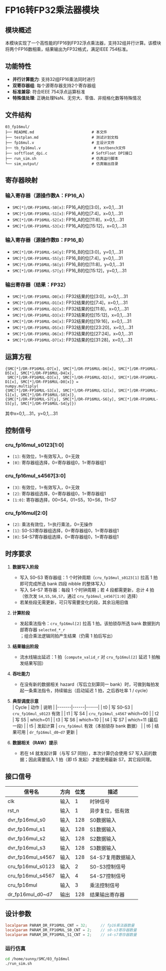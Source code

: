 # FP16转FP32乘法器模块

## 模块概述

本模块实现了一个高性能的FP16到FP32浮点乘法器，支持32组并行计算。该模块将两个FP16数相乘，结果输出为FP32格式，满足IEEE 754标准。

## 功能特性

- **并行计算能力**: 支持32组FP16乘法同时进行
- **双寄存器组**: 每个源寄存器支持2个寄存器组
- **标准兼容**: 符合IEEE 754浮点运算标准
- **特殊值处理**: 正确处理NaN、无穷大、零值、非规格化数等特殊情况

## 文件结构

```
03_fp16mul/
├── README.md                          # 本文件
├── testplan.md                        # 测试计划文档
├── fp16mul.v                          # 主设计文件
├── tb_fp16mul.v                        # testbench文件
├── softfloat_dpi.c                    # SoftFloat DPI接口
├── run_sim.sh                         # 仿真运行脚本
└── sim_output/                        # 仿真输出目录
```

## 寄存器映射

### 输入寄存器（源操作数A：FP16_A）
- `SMC[*]/DR-FP16MUL-S0[x]`: FP16_A的位[3:0]，x=0,1,...31
- `SMC[*]/DR-FP16MUL-S1[x]`: FP16_A的位[7:4]，x=0,1,...31  
- `SMC[*]/DR-FP16MUL-S2[x]`: FP16_A的位[11:8]，x=0,1,...31
- `SMC[*]/DR-FP16MUL-S3[x]`: FP16_A的位[15:12]，x=0,1,...31

### 输入寄存器（源操作数B：FP16_B）
- `SMC[*]/DR-FP16MUL-S4[y]`: FP16_B的位[3:0]，y=0,1,...31
- `SMC[*]/DR-FP16MUL-S5[y]`: FP16_B的位[7:4]，y=0,1,...31
- `SMC[*]/DR-FP16MUL-S6[y]`: FP16_B的位[11:8]，y=0,1,...31
- `SMC[*]/DR-FP16MUL-S7[y]`: FP16_B的位[15:12]，y=0,1,...31

### 输出寄存器（结果：FP32）
- `SMC[*]/DR-FP16MUL-D0[x]`: FP32结果的位[3:0]，x=0,1,...31
- `SMC[*]/DR-FP16MUL-D1[x]`: FP32结果的位[7:4]，x=0,1,...31
- `SMC[*]/DR-FP16MUL-D2[x]`: FP32结果的位[11:8]，x=0,1,...31
- `SMC[*]/DR-FP16MUL-D3[x]`: FP32结果的位[15:12]，x=0,1,...31
- `SMC[*]/DR-FP16MUL-D4[x]`: FP32结果的位[19:16]，x=0,1,...31
- `SMC[*]/DR-FP16MUL-D5[x]`: FP32结果的位[23:20]，x=0,1,...31
- `SMC[*]/DR-FP16MUL-D6[x]`: FP32结果的位[27:24]，x=0,1,...31
- `SMC[*]/DR-FP16MUL-D7[x]`: FP32结果的位[31:28]，x=0,1,...31

## 运算方程

```
{SMC[*]/DR-FP16MUL-D7[x], SMC[*]/DR-FP16MUL-D6[x], SMC[*]/DR-FP16MUL-D5[x], SMC[*]/DR-FP16MUL-D4[x], 
 SMC[*]/DR-FP16MUL-D3[x], SMC[*]/DR-FP16MUL-D2[x], SMC[*]/DR-FP16MUL-D1[x], SMC[*]/DR-FP16MUL-D0[x]} = 
numpy.multiply(
{SMC[*]/DR-FP16MUL-S3[x], SMC[*]/DR-FP16MUL-S2[x], SMC[*]/DR-FP16MUL-S1[x], SMC[*]/DR-FP16MUL-S0[x]}, 
{SMC[*]/DR-FP16MUL-S7[y], SMC[*]/DR-FP16MUL-S6[y], SMC[*]/DR-FP16MUL-S5[y], SMC[*]/DR-FP16MUL-S4[y]})
```

其中x=0,1,...31，y=0,1,...31

## 控制信号

### cru_fp16mul_s0123[1:0]
- `[1]`: 有效位，1=有效写入，0=无效
- `[0]`: 寄存器组选择，0=寄存器组0，1=寄存器组1

### cru_fp16mul_s4567[3:0]  
- `[3]`: 有效位，1=有效写入，0=无效
- `[2]`: 寄存器组选择，0=寄存器组0，1=寄存器组1
- `[1:0]`: 寄存器选择，00=S4，01=S5，10=S6，11=S7

### cru_fp16mul[2:0]
- `[2]`: 乘法有效位，1=执行乘法，0=无操作
- `[1]`: S0-S3寄存器组选择，0=寄存器组0，1=寄存器组1
- `[0]`: S4-S7寄存器组选择，0=寄存器组0，1=寄存器组1

## 时序要求

1. **数据写入阶段**  
   - 写入 S0–S3 寄存器组：1 个时钟周期（`cru_fp16mul_s0123[1]` 拉高 1 拍即可完成所选 bank 四段 nibble 的整体写入）  
   - 写入 S4–S7 寄存器：每段 1 个时钟周期；若 4 段都需更新，总计 4 拍（依次发 `S4,S5,S6,S7`，通过 `cru_fp16mul_s4567[1:0]` 选择）  
   - 若某些段无需更新，可只写需要变化的段，其余沿用旧值

2. **计算阶段**  
   - 发起乘法指令：`cru_fp16mul[2]` 拉高 1 拍。该拍锁存所选 bank 数据到内部寄存器 `selected_*_r` ；组合乘法逻辑同拍产生结果（仍需 1 拍后写出）  

3. **结果输出阶段**  
   - 流水线输出延迟：1 拍（`compute_valid_r` 对 `cru_fp16mul[2]` 延迟 1 拍触发结果写回）  

4. **吞吐能力**  
   - 在没有新的数据相关 hazard（写后立刻算同一 bank）时，可做到每拍发起一条乘法指令，持续输出（启动延迟 1 拍，之后吞吐率 1 / cycle）

5. **典型调度示意**  
   | Cycle | 动作 | 说明 |
   |-------|------|------|
   | t0 | 写 S0–S3 | `cru_fp16mul_s0123` 有效 |
   | t1 | 写 S4 | `cru_fp16mul_s4567` which=00 |
   | t2 | 写 S5 | which=01 |
   | t3 | 写 S6 | which=10 |
   | t4 | 写 S7 | which=11 (最后一段) |
   | t5 | 发起计算 | `cru_fp16mul` 有效（本拍锁存 bank 数据） |
   | t6 | 结果可用 | `dr_fp16mul_d0~d7` 更新 |

6. **数据相关（RAW）提示**  
   - 若在 t4 就发起计算（与写 S7 同拍），本次计算仍会使用 S7 写入前的数据；因此需要插入 1 拍（即 t5 发起）才能使用最新 S7。其它段同理。


## 接口信号

| 信号名 | 方向 | 位宽 | 描述 |
|--------|------|------|------|
| clk | 输入 | 1 | 时钟信号 |
| rst_n | 输入 | 1 | 异步复位，低有效 |
| dvr_fp16mul_s0 | 输入 | 128 | S0数据输入 |
| dvr_fp16mul_s1 | 输入 | 128 | S1数据输入 |
| dvr_fp16mul_s2 | 输入 | 128 | S2数据输入 |
| dvr_fp16mul_s3 | 输入 | 128 | S3数据输入 |
| dvr_fp16mul_s4567 | 输入 | 128 | S4-S7复用数据输入 |
| cru_fp16mul_s0123 | 输入 | 2 | S0-S3控制信号 |
| cru_fp16mul_s4567 | 输入 | 4 | S4-S7控制信号 |
| cru_fp16mul | 输入 | 3 | 乘法控制信号 |
| dr_fp16mul_d0~d7 | 输出 | 128 | 结果输出寄存器 |

## 设计参数

```verilog
localparam PARAM_DR_FP16MUL_CNT = 32;      // fp16乘法器数量
localparam PARAM_DR_FP16MUL_S0_CNT = 2;    // s0-s3寄存器数量  
localparam PARAM_DR_FP16MUL_S1_CNT = 2;    // s4-s7寄存器数量
```

### 运行仿真

```bash
cd /home/sunny/SMC/03_fp16mul
./run_sim.sh
```



